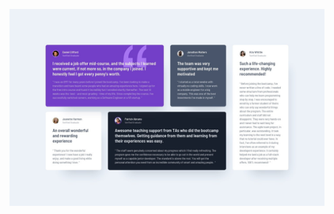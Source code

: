 ![image first challenge](https://github.com/aymenezz/desingne-public/blob/main/first_challonge/desktop-design.jpg?raw=true)
